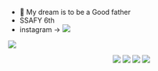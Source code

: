 * 🌟 My dream is to be a Good father 
* SSAFY 6th
* instagram -> <img src="https://mblogthumb-phinf.pstatic.net/MjAxOTAxMDlfNTMg/MDAxNTQ3MDE4MzI4NDIy.O4sP_QpdWO9GiVpfkp92MLvnMGBRzm82q3VhEfz8GMQg.kTDiopuqqvHXHZJ784QiGWX-DwGaEj3mvQ04aCqPC0Qg.PNG.designpress2016/Instagram_logo_2016.png?type=w200">

<a href="https://hits.seeyoufarm.com"><img src="https://hits.seeyoufarm.com/api/count/incr/badge.svg?url=https%3A%2F%2Fgithub.com%2Fjonathanryukk%2Fhit-counter&count_bg=%23D3D9BD&title_bg=%23E9DCDC&icon=&icon_color=%230D0D0D&title=hits&edge_flat=false"/></a>


<div align=center>
  <img src="https://img.shields.io/badge/Python-2E64FE?style=flat-square&logo=Python&logoColor=white"/> 
  <img src="https://img.shields.io/badge/HTML5-FF4000?style=flat-square&logo=HTML5&logoColor=white"/> 
  <img src="https://img.shields.io/badge/CSS3-FF8000?style=flat-square&logo=CSS3&logoColor=white"/>
  <img src="https://img.shields.io/badge/Django-FFE400?style=flat-square&logo=Django&logoColor=white"/>
</div>

